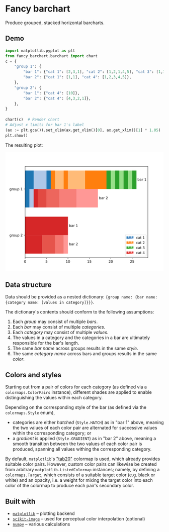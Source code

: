 # Fancy barchart

Produce grouped, stacked horizontal barcharts.

## Demo

```python
import matplotlib.pyplot as plt
from fancy_barchart.barchart import chart
c = {
    "group 1": {
        "bar 1": {"cat 1": [2,3,1], "cat 2": [1,2,1,4,5], "cat 3": [1,1,1,1,1,1,1]},
        "bar 2": {"cat 1": [1,1], "cat 4": [1,2,3,4,5]},
    },
    "group 2": {
        "bar 1": {"cat 4": [10]},
        "bar 2": {"cat 4": [4,3,2,1]},
    },
}

chart(c)  # Render chart
# Adjust x limits for bar 1's label
(ax := plt.gca()).set_xlim(ax.get_xlim()[0], ax.get_xlim()[1] * 1.05)
plt.show()
```
The resulting plot:

![resulting chart](resources/pics/sample_chart.svg)

## Data structure

Data should be provided as a nested dictionary: `{group name: {bar name: {category name: [values in category]}}}`.

The dictionary's contents should conform to the following assumptions:

1. Each *group* may consist of multiple *bars*.
2. Each *bar* may consist of multiple *categories*.
3. Each *category* may consist of multiple *values*.
4. The values in a category and the categories in a bar are ultimately responsible for the bar's length.
5. The same *bar name* across groups results in the same *style*.
6. The same *category name* across bars and groups results in the same *color*.

## Colors and styles

Starting out from a pair of colors for each category (as defined via a `colormaps.ColorPairs` instance), different
shades are applied to enable distinguishing the values within each category.

Depending on the corresponding style of the bar (as defined via the `colormaps.Style` enum), 

* categories are either *hatched* (`Style.HATCH`) as in "bar 1" above, meaning the two values of each color pair are
  alternated for successive values within the corresponding category; or
* a *gradient* is applied (`Style.GRADIENT`) as in "bar 2" above, meaning a smooth transition between the two values of
  each color pair is produced, spanning all values withing the corresponding category.

By default, `matplotlib`'s ["tab20"](https://matplotlib.org/stable/users/explain/colors/colormaps.html#qualitative)
colormap is used, which already provides suitable color pairs. However, custom color pairs can likewise be created from
arbitrary `matplotlib.ListedColormap` instances; namely, by defining a `colormaps.Target`, which consists of a
suitable target color (e.g. black or white) and an opacity, i.e. a weight for mixing the target color into each color of
the colormap to produce each pair's secondary color.

## Built with

* [`matplotlib`](https://matplotlib.org/) – plotting backend
* [`scikit-image`](https://scikit-image.org/) – used for perceptual color interpolation (optional)
* [`numpy`](https://numpy.org/) – various calculations